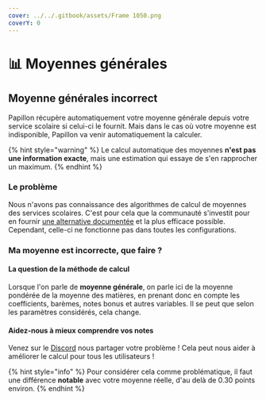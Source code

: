```yaml
---
cover: ../../.gitbook/assets/Frame 1050.png
coverY: 0
---
```


# 📊 Moyennes générales

## Moyenne générales incorrect

Papillon récupère automatiquement votre moyenne générale depuis votre service scolaire si celui-ci le fournit. Mais dans le cas où votre moyenne est indisponible, Papillon va venir automatiquement la calculer.

{% hint style="warning" %}
Le calcul automatique des moyennes **n'est pas une information exacte**, mais une estimation qui essaye de s'en rapprocher un maximum.
{% endhint %}

### Le problème

Nous n'avons pas connaissance des algorithmes de calcul de moyennes des services scolaires. C'est pour cela que la communauté s'investit pour en fournir [une alternative documentée](https://github.com/PapillonApp/Papillon/blob/main/src/utils/grades/getAverages.ts) et la plus efficace possible. Cependant, celle-ci ne fonctionne pas dans toutes les configurations.

### Ma moyenne est incorrecte, que faire ?

#### La question de la méthode de calcul

Lorsque l'on parle de **moyenne générale**, on parle ici de la moyenne pondérée de la moyenne des matières, en prenant donc en compte les coefficients, barèmes, notes bonus et autres variables. Il se peut que selon les paramètres considérés, cela change.

#### Aidez-nous à mieux comprendre vos notes

Venez sur le [Discord](https://discord.gg/wVKWBRTbfh) nous partager votre problème ! Cela peut nous aider à améliorer le calcul pour tous les utilisateurs !&#x20;

{% hint style="info" %}
Pour considérer cela comme problématique, il faut une différence **notable** avec votre moyenne réelle, d'au delà de 0.30 points environ.
{% endhint %}

